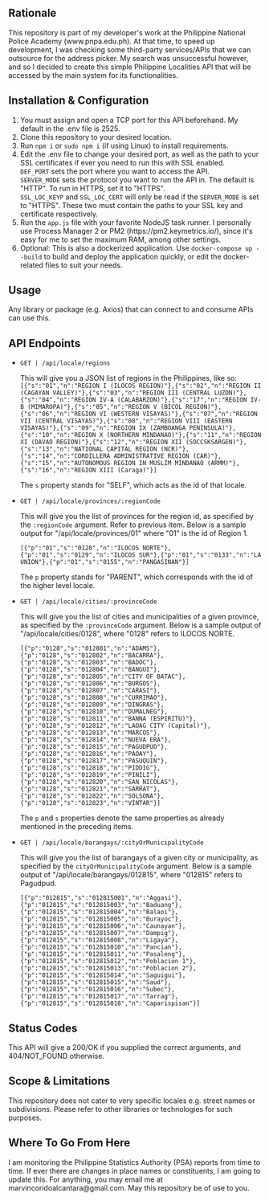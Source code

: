 <h2>Rationale</h2>
<p>
	This repository is part of my developer's work at the Philippine National Police Academy (www.pnpa.edu.ph). At that time, to speed up development, I was checking some third-party services/APIs that we can outsource for the address picker. My search was 	unsuccessful however, and so I decided to create this simple Philippine Localities API that will be accessed by the main system for its functionalities.
</p>
<h2>Installation &amp; Configuration</h2>
<ol>
	<li>You must assign and open a TCP port for this API beforehand. My default in the .env file is 2525.</li>
	<li>Clone this repository to your desired location.</li>
	<li>Run <code>npm i</code> or <code>sudo npm i</code> (if using Linux) to install requirements.</li>
	<li>
		Edit the .env file to change your desired port, as well as the path to your SSL certificates if ever you need to run this with SSL enabled.<br/>
		<code>DEF_PORT</code> sets the port where you want to access the API.<br/>
		<code>SERVER_MODE</code> sets the protocol you want to run the API in. The default is "HTTP". To run in HTTPS, set it to "HTTPS".<br/>
		<code>SSL_LOC_KEYP</code> and <code>SSL_LOC_CERT</code> will only be read if the <code>SERVER_MODE</code> is set to "HTTPS". These two must contain the paths to your SSL key and certificate respectively.
	</li>
	<li>Run the <code>app.js</code> file with your favorite NodeJS task runner. I personally use Process Manager 2 or PM2 (https://pm2.keymetrics.io/), since it's easy for me to set the maximum RAM, among other settings.</li>
	<li>Optional: This is also a dockerized application. Use <code>docker-compose up --build</code> to build and deploy the application quickly, or edit the docker-related files to suit your needs.</li>
</ol>
<h2>Usage</h2>
<p>Any library or package (e.g. Axios) that can connect to and consume APIs can use this.</p>
<h2>API Endpoints</h2>
<ul>
	<li>
		<code>GET | /api/locale/regions</code>
		<p>
			This will give you a JSON list of regions in the Philippines, like so:<br/>
			<code>[{"s":"01","n":"REGION I (ILOCOS REGION)"},{"s":"02","n":"REGION II (CAGAYAN VALLEY)"},{"s":"03","n":"REGION III (CENTRAL LUZON)"},{"s":"04","n":"REGION IV-A (CALABARZON)"},{"s":"17","n":"REGION IV-B (MIMAROPA)"},{"s":"05","n":"REGION V (BICOL REGION)"},{"s":"06","n":"REGION VI (WESTERN VISAYAS)"},{"s":"07","n":"REGION VII (CENTRAL VISAYAS)"},{"s":"08","n":"REGION VIII (EASTERN VISAYAS)"},{"s":"09","n":"REGION IX (ZAMBOANGA PENINSULA)"},{"s":"10","n":"REGION X (NORTHERN MINDANAO)"},{"s":"11","n":"REGION XI (DAVAO REGION)"},{"s":"12","n":"REGION XII (SOCCSKSARGEN)"},{"s":"13","n":"NATIONAL CAPITAL REGION (NCR)"},{"s":"14","n":"CORDILLERA ADMINISTRATIVE REGION (CAR)"},{"s":"15","n":"AUTONOMOUS REGION IN MUSLIM MINDANAO (ARMM)"},{"s":"16","n":"REGION XIII (Caraga)"}]</code>
		</p>
		<p>The <code>s</code> property stands for "SELF", which acts as the id of that locale.</p>
	</li>
	<li>
		<code>GET | /api/locale/provinces/:regionCode</code>
		<p>This will give you the list of provinces for the region id, as specified by the <code>:regionCode</code> argument. Refer to previous item. Below is a sample output for "/api/locale/provinces/01" where "01" is the id of Region 1.</p>
		<code>[{"p":"01","s":"0128","n":"ILOCOS NORTE"},{"p":"01","s":"0129","n":"ILOCOS SUR"},{"p":"01","s":"0133","n":"LA UNION"},{"p":"01","s":"0155","n":"PANGASINAN"}]</code>
		<p>The <code>p</code> property stands for "PARENT", which corresponds with the id of the higher level locale.</p>
	</li>
	<li>
		<code>GET | /api/locale/cities/:provinceCode</code>
		<p>This will give you the list of cities and municipalities of a given province, as specified by the <code>:provinceCode</code> argument. Below is a sample output of "/api/locale/cities/0128", where "0128" refers to ILOCOS NORTE.</p>
		<code>[{"p":"0128","s":"012801","n":"ADAMS"},{"p":"0128","s":"012802","n":"BACARRA"},{"p":"0128","s":"012803","n":"BADOC"},{"p":"0128","s":"012804","n":"BANGUI"},{"p":"0128","s":"012805","n":"CITY OF BATAC"},{"p":"0128","s":"012806","n":"BURGOS"},{"p":"0128","s":"012807","n":"CARASI"},{"p":"0128","s":"012808","n":"CURRIMAO"},{"p":"0128","s":"012809","n":"DINGRAS"},{"p":"0128","s":"012810","n":"DUMALNEG"},{"p":"0128","s":"012811","n":"BANNA (ESPIRITU)"},{"p":"0128","s":"012812","n":"LAOAG CITY (Capital)"},{"p":"0128","s":"012813","n":"MARCOS"},{"p":"0128","s":"012814","n":"NUEVA ERA"},{"p":"0128","s":"012815","n":"PAGUDPUD"},{"p":"0128","s":"012816","n":"PAOAY"},{"p":"0128","s":"012817","n":"PASUQUIN"},{"p":"0128","s":"012818","n":"PIDDIG"},{"p":"0128","s":"012819","n":"PINILI"},{"p":"0128","s":"012820","n":"SAN NICOLAS"},{"p":"0128","s":"012821","n":"SARRAT"},{"p":"0128","s":"012822","n":"SOLSONA"},{"p":"0128","s":"012823","n":"VINTAR"}]</code>
		<p>The <code>p</code> and <code>s</code> properties denote the same properties as already mentioned in the preceding items.</p>
	</li>
	<li>
		<code>GET | /api/locale/barangays/:cityOrMunicipalityCode</code>
		<p>This will give you the list of barangays of a given city or municipality, as specified by the <code>cityOrMunicipalityCode</code> argument. Below is a sample output of "/api/locale/barangays/012815", where "012815" refers to Pagudpud.</p>
		<code>[{"p":"012815","s":"012815001","n":"Aggasi"},{"p":"012815","s":"012815003","n":"Baduang"},{"p":"012815","s":"012815004","n":"Balaoi"},{"p":"012815","s":"012815005","n":"Burayoc"},{"p":"012815","s":"012815006","n":"Caunayan"},{"p":"012815","s":"012815007","n":"Dampig"},{"p":"012815","s":"012815008","n":"Ligaya"},{"p":"012815","s":"012815010","n":"Pancian"},{"p":"012815","s":"012815011","n":"Pasaleng"},{"p":"012815","s":"012815012","n":"Poblacion 1"},{"p":"012815","s":"012815013","n":"Poblacion 2"},{"p":"012815","s":"012815014","n":"Saguigui"},{"p":"012815","s":"012815015","n":"Saud"},{"p":"012815","s":"012815016","n":"Subec"},{"p":"012815","s":"012815017","n":"Tarrag"},{"p":"012815","s":"012815018","n":"Caparispisan"}]</code>
	</li>
</ul>
<h2>Status Codes</h2>
<p>This API will give a 200/OK if you supplied the correct arguments, and 404/NOT_FOUND otherwise.</p>
<h2>Scope &amp; Limitations</h2>
<p>This repository does not cater to very specific locales e.g. street names or subdivisions. Please refer to other libraries or technologies for such purposes.</p>
<h2>Where To Go From Here</h2>
<p>I am monitoring the Philippine Statistics Authority (PSA) reports from time to time. If ever there are changes in place names or constituents, I am going to update this. For anything, you may email me at marvincoridoalcantara@gmail.com. May this repository be of use to you.</p>
